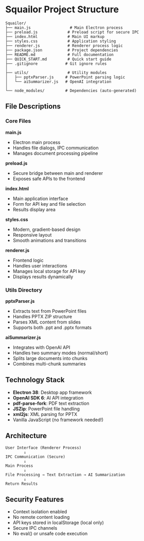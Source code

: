 # Squailor Project Structure

```
Squailor/
├── main.js                 # Main Electron process
├── preload.js             # Preload script for secure IPC
├── index.html             # Main UI markup
├── styles.css             # Application styling
├── renderer.js            # Renderer process logic
├── package.json           # Project dependencies
├── README.md              # Full documentation
├── QUICK_START.md         # Quick start guide
├── .gitignore            # Git ignore rules
│
├── utils/                 # Utility modules
│   ├── pptxParser.js     # PowerPoint parsing logic
│   └── aiSummarizer.js   # OpenAI integration
│
└── node_modules/         # Dependencies (auto-generated)
```

## File Descriptions

### Core Files

**main.js**
- Electron main process
- Handles file dialogs, IPC communication
- Manages document processing pipeline

**preload.js**
- Secure bridge between main and renderer
- Exposes safe APIs to the frontend

**index.html**
- Main application interface
- Form for API key and file selection
- Results display area

**styles.css**
- Modern, gradient-based design
- Responsive layout
- Smooth animations and transitions

**renderer.js**
- Frontend logic
- Handles user interactions
- Manages local storage for API key
- Displays results dynamically

### Utils Directory

**pptxParser.js**
- Extracts text from PowerPoint files
- Handles PPTX ZIP structure
- Parses XML content from slides
- Supports both .ppt and .pptx formats

**aiSummarizer.js**
- Integrates with OpenAI API
- Handles two summary modes (normal/short)
- Splits large documents into chunks
- Combines multi-chunk summaries

## Technology Stack

- **Electron 38**: Desktop app framework
- **OpenAI SDK 6**: AI API integration  
- **pdf-parse-fork**: PDF text extraction
- **JSZip**: PowerPoint file handling
- **xml2js**: XML parsing for PPTX
- Vanilla JavaScript (no framework needed!)

## Architecture

```
User Interface (Renderer Process)
        ↓
IPC Communication (Secure)
        ↓
Main Process
        ↓
File Processing → Text Extraction → AI Summarization
        ↓
Return Results
```

## Security Features

- Context isolation enabled
- No remote content loading
- API keys stored in localStorage (local only)
- Secure IPC channels
- No eval() or unsafe code execution
